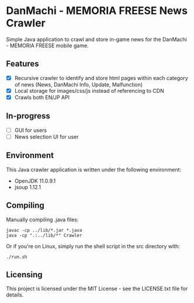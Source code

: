 # DanMachi - MEMORIA FREESE News Crawler

Simple Java application to crawl and store in-game news for the DanMachi - MEMORIA FREESE mobile game.


## Features
- [x] Recursive crawler to identify and store html pages within each category of news (News, DanMachi Info, Update, Malfunction)
- [x] Local storage for images/css/js instead of referencing to CDN
- [x] Crawls both EN/JP API

## In-progress
- [ ] GUI for users
- [ ] News selection UI for user 

## Environment
This Java crawler application is written under the following environment:
- OpenJDK 11.0.9.1
- jsoup 1.12.1


## Compiling
Manually compiling .java files:
```shell
javac -cp ../lib/*.jar *.java
java -cp ".:../lib/*" Crawler
```

Or if you're on Linux, simply run the shell script in the src directory with:
```shell
./run.sh
```

## Licensing
This project is licensed under the MIT License - see the LICENSE.txt file for details.
